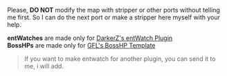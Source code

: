 Please, **DO NOT** modify the map with stripper or other ports without telling me first.
So I can do the next port or make a stripper here myself with your help.

**entWatches** are made only for [DarkerZ's entWatch Plugin](https://github.com/darkerz7/CSGO-Plugins/tree/master/EntWatch_DZ)<br>
**BossHPs** are made only for [GFL's BossHP Template](https://github.com/gflclan-cs-go-ze/ZE-Configs/blob/master/bosshud/template.txt)

> If you want to make entwatch for another plugin, you can send it to me, i will add.